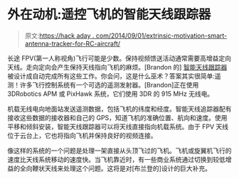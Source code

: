 # 外在动机:遥控飞机的智能天线跟踪器

> 原文:[https://hack aday . com/2014/09/01/extrinsic-motivation-smart-antenna-tracker-for-RC-aircraft/](https://hackaday.com/2014/09/01/extrinsic-motivation-smart-antenna-tracker-for-rc-aircraft/)

长途 FPV(第一人称视角)飞行可能是少数。保持视频馈送活动通常需要高增益定向天线。走向定向会产生保持天线指向飞机的麻烦。[Brandon 的] [智能天线跟踪器](http://hackaday.io/project/2150)被设计成自动完成所有这些工作。你会问，这是什么巫术？答案其实很简单:遥测！许多飞行控制系统有一个可选的遥测发射器。[Brandon]正在使用 3DRobotics APM 或 PixHawk 系统，它们使用 3DR 的 915 MHz 无线电。

机载无线电向地面站发送遥测数据，包括飞机的纬度和经度。智能天线追踪器配有接收这些数据的接收器和自己的 GPS，知道飞机的准确位置、航向和速度。使用平移和倾斜安装，智能天线跟踪器可以将天线直接指向机载系统。由于 FPV 天线位于云台上，它也将指向飞机并保持良好的视频连接。

像这样的系统的一个问题是处理一架直接从头顶飞过的飞机。飞机或旋翼机飞行的速度比天线系统移动的速度快。当飞机靠近时，有一些商业系统通过切换到较低增益的全向鞭状天线来处理这个问题。这将是对[布兰登的]设计的巨大补充。